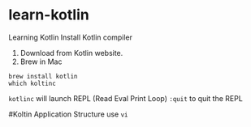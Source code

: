 # learn-kotlin
Learning Kotlin
Install Kotlin compiler
1. Download from Kotlin website.
2. Brew in Mac
```
brew install kotlin
which koltinc
```
```kotlinc``` will launch REPL (Read Eval Print Loop)
``:quit`` to quit the REPL

#Koltin Application Structure
use ```vi```
